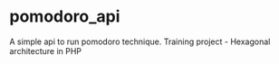 # pomodoro_api

A simple api to run pomodoro technique. Training project - Hexagonal architecture in PHP
